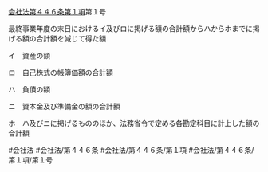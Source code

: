 [会社法第４４６条第１項](会社法＿＿＿＿第４４６条第１項)第１号

最終事業年度の末日におけるイ及びロに掲げる額の合計額からハからホまでに掲げる額の合計額を減じて得た額

イ　資産の額

ロ　自己株式の帳簿価額の合計額

ハ　負債の額

ニ　資本金及び準備金の額の合計額

ホ　ハ及びニに掲げるもののほか、法務省令で定める各勘定科目に計上した額の合計額


#会社法
#会社法/第４４６条
#会社法/第４４６条/第１項
#会社法/第４４６条/第１項/第１号
